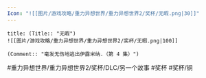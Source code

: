 ```yaml
---
Icon: "![[图片/游戏攻略/重力异想世界/重力异想世界2/奖杯/无暇.png|30]]"
---
```

```ad-common-bronze-trophy
title: (Title:: "无暇")
![[图片/游戏攻略/重力异想世界/重力异想世界2/奖杯/无暇.png|100]]

(Comment:: "毫发无伤地逃出伊露米纳.（第 4 集）")
```

#重力异想世界/重力异想世界2/奖杯/DLC/另一个故事 #奖杯 #奖杯/铜
